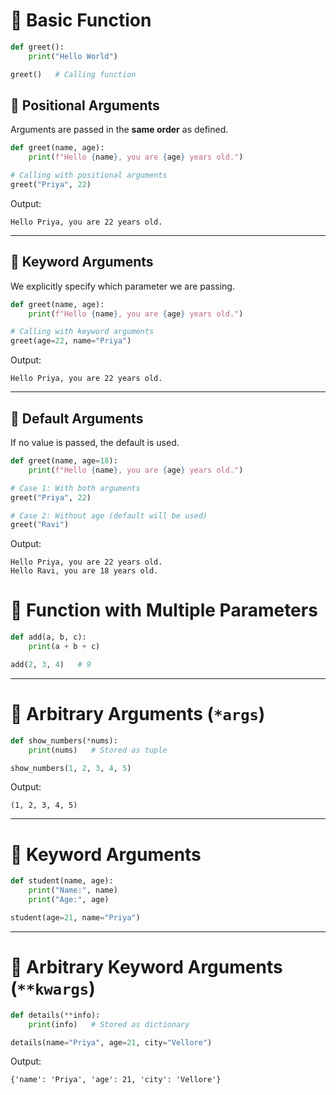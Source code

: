 # 🔹  Basic Function

```python
def greet():
    print("Hello World")

greet()   # Calling function
```

## 🔹 Positional Arguments

Arguments are passed in the **same order** as defined.

```python
def greet(name, age):
    print(f"Hello {name}, you are {age} years old.")

# Calling with positional arguments
greet("Priya", 22)
```

Output:

```
Hello Priya, you are 22 years old.
```

---

## 🔹  Keyword Arguments

We explicitly specify which parameter we are passing.

```python
def greet(name, age):
    print(f"Hello {name}, you are {age} years old.")

# Calling with keyword arguments
greet(age=22, name="Priya")
```

Output:

```
Hello Priya, you are 22 years old.
```

---

## 🔹 Default Arguments

If no value is passed, the default is used.

```python
def greet(name, age=18):
    print(f"Hello {name}, you are {age} years old.")

# Case 1: With both arguments
greet("Priya", 22)

# Case 2: Without age (default will be used)
greet("Ravi")
```

Output:

```
Hello Priya, you are 22 years old.
Hello Ravi, you are 18 years old.
```

# 🔹 Function with Multiple Parameters 

```python
def add(a, b, c):
    print(a + b + c)

add(2, 3, 4)   # 9
```

---

# 🔹  Arbitrary Arguments (`*args`)

```python
def show_numbers(*nums):
    print(nums)   # Stored as tuple

show_numbers(1, 2, 3, 4, 5)
```

Output:

```
(1, 2, 3, 4, 5)
```

---

# 🔹 Keyword Arguments

```python
def student(name, age):
    print("Name:", name)
    print("Age:", age)

student(age=21, name="Priya")
```

---

# 🔹 Arbitrary Keyword Arguments (`**kwargs`)

```python
def details(**info):
    print(info)   # Stored as dictionary

details(name="Priya", age=21, city="Vellore")
```

Output:

```
{'name': 'Priya', 'age': 21, 'city': 'Vellore'}
```
